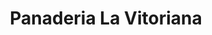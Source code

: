 ---
title: "Panaderia La Vitoriana"
url: /alegria-dulantzi/panaderia-la-vitoriana/
shop: Bäckerei
---